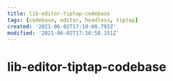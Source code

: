 ```yaml
---
title: lib-editor-tiptap-codebase
tags: [codebase, editor, headless, tiptap]
created: '2021-06-02T17:10:08.793Z'
modified: '2021-06-02T17:10:50.151Z'
---
```


# lib-editor-tiptap-codebase



